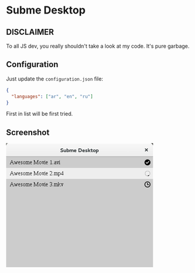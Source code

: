 # Subme Desktop
## DISCLAIMER
To all JS dev, you really shouldn't take a look at my code. It's pure garbage.

## Configuration

Just update the `configuration.json` file:

```json
{
  "languages": ["ar", "en", "ru"]
}
```

First in list will be first tried.

## Screenshot

![Subme screenshot](https://raw.githubusercontent.com/evuez/subme-desktop/master/subme-desktop.png)

